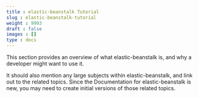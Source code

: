 ```yaml
---
title : elastic-beanstalk Tutorial
slug : elastic-beanstalk-tutorial
weight : 9993
draft : false
images : []
type : docs
---
```


This section provides an overview of what elastic-beanstalk is, and why a developer might want to use it.

It should also mention any large subjects within elastic-beanstalk, and link out to the related topics.  Since the Documentation for elastic-beanstalk is new, you may need to create initial versions of those related topics.


